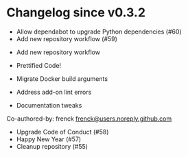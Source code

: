 # Changelog since v0.3.2
- Allow dependabot to upgrade Python dependencies (#60) 
- Add new repository workflow (#59)

* Add new repository workflow

* Prettified Code!

* Migrate Docker build arguments

* Address add-on lint errors

* Documentation tweaks

Co-authored-by: frenck <frenck@users.noreply.github.com> 
- Upgrade Code of Conduct (#58) 
- Happy New Year (#57) 
- Cleanup repository (#55) 
